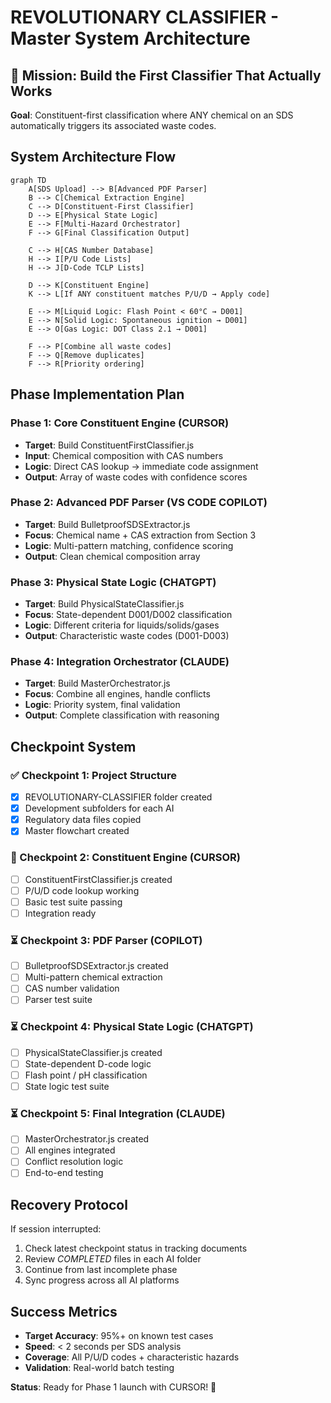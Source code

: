 # REVOLUTIONARY CLASSIFIER - Master System Architecture

## 🎯 Mission: Build the First Classifier That Actually Works

**Goal**: Constituent-first classification where ANY chemical on an SDS automatically triggers its associated waste codes.

## System Architecture Flow

```mermaid
graph TD
    A[SDS Upload] --> B[Advanced PDF Parser]
    B --> C[Chemical Extraction Engine]
    C --> D[Constituent-First Classifier]
    D --> E[Physical State Logic]
    E --> F[Multi-Hazard Orchestrator]
    F --> G[Final Classification Output]
    
    C --> H[CAS Number Database]
    H --> I[P/U Code Lists]
    H --> J[D-Code TCLP Lists]
    
    D --> K[Constituent Engine]
    K --> L[If ANY constituent matches P/U/D → Apply code]
    
    E --> M[Liquid Logic: Flash Point < 60°C → D001]
    E --> N[Solid Logic: Spontaneous ignition → D001]
    E --> O[Gas Logic: DOT Class 2.1 → D001]
    
    F --> P[Combine all waste codes]
    F --> Q[Remove duplicates]
    F --> R[Priority ordering]
```

## Phase Implementation Plan

### Phase 1: Core Constituent Engine (CURSOR)
- **Target**: Build ConstituentFirstClassifier.js
- **Input**: Chemical composition with CAS numbers
- **Logic**: Direct CAS lookup → immediate code assignment
- **Output**: Array of waste codes with confidence scores

### Phase 2: Advanced PDF Parser (VS CODE COPILOT)  
- **Target**: Build BulletproofSDSExtractor.js
- **Focus**: Chemical name + CAS extraction from Section 3
- **Logic**: Multi-pattern matching, confidence scoring
- **Output**: Clean chemical composition array

### Phase 3: Physical State Logic (CHATGPT)
- **Target**: Build PhysicalStateClassifier.js  
- **Focus**: State-dependent D001/D002 classification
- **Logic**: Different criteria for liquids/solids/gases
- **Output**: Characteristic waste codes (D001-D003)

### Phase 4: Integration Orchestrator (CLAUDE)
- **Target**: Build MasterOrchestrator.js
- **Focus**: Combine all engines, handle conflicts
- **Logic**: Priority system, final validation
- **Output**: Complete classification with reasoning

## Checkpoint System

### ✅ Checkpoint 1: Project Structure
- [x] REVOLUTIONARY-CLASSIFIER folder created
- [x] Development subfolders for each AI
- [x] Regulatory data files copied
- [x] Master flowchart created

### 🔄 Checkpoint 2: Constituent Engine (CURSOR)
- [ ] ConstituentFirstClassifier.js created
- [ ] P/U/D code lookup working
- [ ] Basic test suite passing
- [ ] Integration ready

### ⏳ Checkpoint 3: PDF Parser (COPILOT)
- [ ] BulletproofSDSExtractor.js created
- [ ] Multi-pattern chemical extraction
- [ ] CAS number validation
- [ ] Parser test suite

### ⏳ Checkpoint 4: Physical State Logic (CHATGPT)
- [ ] PhysicalStateClassifier.js created
- [ ] State-dependent D-code logic
- [ ] Flash point / pH classification
- [ ] State logic test suite

### ⏳ Checkpoint 5: Final Integration (CLAUDE)
- [ ] MasterOrchestrator.js created
- [ ] All engines integrated
- [ ] Conflict resolution logic
- [ ] End-to-end testing

## Recovery Protocol

If session interrupted:
1. Check latest checkpoint status in tracking documents
2. Review _COMPLETED_ files in each AI folder
3. Continue from last incomplete phase
4. Sync progress across all AI platforms

## Success Metrics

- **Target Accuracy**: 95%+ on known test cases
- **Speed**: < 2 seconds per SDS analysis
- **Coverage**: All P/U/D codes + characteristic hazards
- **Validation**: Real-world batch testing

**Status**: Ready for Phase 1 launch with CURSOR! 🚀